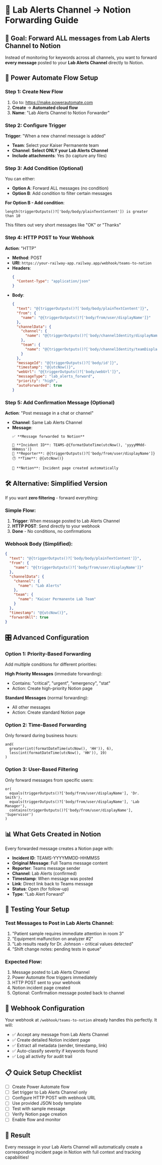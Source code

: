# 📨 Lab Alerts Channel → Notion Forwarding Guide

## 🎯 **Goal: Forward ALL messages from Lab Alerts Channel to Notion**

Instead of monitoring for keywords across all channels, you want to forward **every message** posted to your **Lab Alerts Channel** directly to Notion.

## 🚀 **Power Automate Flow Setup**

### **Step 1: Create New Flow**
1. Go to: https://make.powerautomate.com
2. **Create** → **Automated cloud flow**
3. **Name**: "Lab Alerts Channel to Notion Forwarder"

### **Step 2: Configure Trigger**
**Trigger**: "When a new channel message is added"
- **Team**: Select your Kaiser Permanente team
- **Channel**: **Select ONLY your Lab Alerts Channel**
- **Include attachments**: Yes (to capture any files)

### **Step 3: Add Condition (Optional)**
You can either:
- **Option A**: Forward ALL messages (no condition)
- **Option B**: Add condition to filter certain messages

**For Option B - Add condition**:
```
length(triggerOutputs()?['body/body/plainTextContent']) is greater than 10
```
This filters out very short messages like "OK" or "Thanks"

### **Step 4: HTTP POST to Your Webhook**
**Action**: "HTTP"
- **Method**: POST
- **URI**: `https://your-railway-app.railway.app/webhook/teams-to-notion`
- **Headers**: 
  ```json
  {
    "Content-Type": "application/json"
  }
  ```
- **Body**: 
  ```json
  {
    "text": "@{triggerOutputs()?['body/body/plainTextContent']}",
    "from": {
      "name": "@{triggerOutputs()?['body/from/user/displayName']}"
    },
    "channelData": {
      "channel": {
        "name": "@{triggerOutputs()?['body/channelIdentity/displayName']}"
      },
      "team": {
        "name": "@{triggerOutputs()?['body/channelIdentity/teamDisplayName']}"
      }
    },
    "messageId": "@{triggerOutputs()?['body/id']}",
    "timestamp": "@{utcNow()}",
    "webUrl": "@{triggerOutputs()?['body/webUrl']}",
    "messageType": "lab_alerts_forward",
    "priority": "high",
    "autoForwarded": true
  }
  ```

### **Step 5: Add Confirmation Message (Optional)**
**Action**: "Post message in a chat or channel" 
- **Channel**: Same Lab Alerts Channel
- **Message**: 
  ```
  ✅ **Message forwarded to Notion**
  
  📝 **Incident ID**: TEAMS-@{formatDateTime(utcNow(), 'yyyyMMdd-HHmmss')}
  👤 **Reporter**: @{triggerOutputs()?['body/from/user/displayName']}
  🕐 **Time**: @{utcNow()}
  
  🔗 **Notion**: Incident page created automatically
  ```

## 🛠 **Alternative: Simplified Version**

If you want **zero filtering** - forward everything:

### **Simple Flow**:
1. **Trigger**: When message posted to Lab Alerts Channel
2. **HTTP POST**: Send directly to your webhook
3. **Done** - No conditions, no confirmations

### **Webhook Body** (Simplified):
```json
{
  "text": "@{triggerOutputs()?['body/body/plainTextContent']}",
  "from": {
    "name": "@{triggerOutputs()?['body/from/user/displayName']}"
  },
  "channelData": {
    "channel": {
      "name": "Lab Alerts"
    },
    "team": {
      "name": "Kaiser Permanente Lab Team"
    }
  },
  "timestamp": "@{utcNow()}",
  "forwardAll": true
}
```

## 🎛 **Advanced Configuration**

### **Option 1: Priority-Based Forwarding**
Add multiple conditions for different priorities:

**High Priority Messages** (immediate forwarding):
- Contains: "critical", "urgent", "emergency", "stat"
- Action: Create high-priority Notion page

**Standard Messages** (normal forwarding):
- All other messages
- Action: Create standard Notion page

### **Option 2: Time-Based Forwarding**
Only forward during business hours:
```
and(
  greater(int(formatDateTime(utcNow(), 'HH')), 6),
  less(int(formatDateTime(utcNow(), 'HH')), 19)
)
```

### **Option 3: User-Based Filtering**
Only forward messages from specific users:
```
or(
  equals(triggerOutputs()?['body/from/user/displayName'], 'Dr. Smith'),
  equals(triggerOutputs()?['body/from/user/displayName'], 'Lab Manager'),
  contains(triggerOutputs()?['body/from/user/displayName'], 'Supervisor')
)
```

## 📊 **What Gets Created in Notion**

Every forwarded message creates a Notion page with:
- **Incident ID**: TEAMS-YYYYMMDD-HHMMSS
- **Original Message**: Full Teams message content
- **Reporter**: Teams message sender
- **Channel**: Lab Alerts (confirmed)
- **Timestamp**: When message was posted
- **Link**: Direct link back to Teams message
- **Status**: Open (for follow-up)
- **Type**: "Lab Alert Forward"

## 🧪 **Testing Your Setup**

### **Test Messages to Post in Lab Alerts Channel**:
1. "Patient sample requires immediate attention in room 3"
2. "Equipment malfunction on analyzer #2"  
3. "Lab results ready for Dr. Johnson - critical values detected"
4. "Shift change notes: pending tests in queue"

### **Expected Flow**:
1. Message posted to Lab Alerts Channel
2. Power Automate flow triggers immediately
3. HTTP POST sent to your webhook
4. Notion incident page created
5. Optional: Confirmation message posted back to channel

## 🔧 **Webhook Configuration**

Your webhook at `/webhook/teams-to-notion` already handles this perfectly. It will:
- ✅ Accept any message from Lab Alerts Channel
- ✅ Create detailed Notion incident page
- ✅ Extract all metadata (sender, timestamp, link)
- ✅ Auto-classify severity if keywords found
- ✅ Log all activity for audit trail

## 📋 **Quick Setup Checklist**

- [ ] Create Power Automate flow
- [ ] Set trigger to Lab Alerts Channel only
- [ ] Configure HTTP POST with webhook URL
- [ ] Use provided JSON body template
- [ ] Test with sample message
- [ ] Verify Notion page creation
- [ ] Enable flow and monitor

## 🎯 **Result**

Every message in your Lab Alerts Channel will automatically create a corresponding incident page in Notion with full context and tracking capabilities!